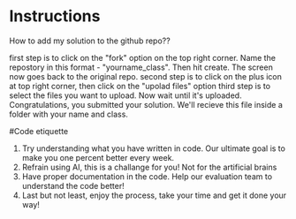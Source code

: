 # Instructions

How to add my solution to the github repo??

first step is to click on the "fork" option on the top right corner. Name the repostory in this format - "yourname_class". Then hit create. The screen now goes back to the original repo. 
second step is to click on the plus icon at top right corner, then click on the "upolad files" option
third step is to select the files you want to upload. Now wait until it's uploaded. Congratulations, you submitted your solution. 
We'll recieve this file inside a folder with your name and class.

#Code etiquette 

1) Try understanding what you have
written in code.
Our ultimate goal is to make you one
percent better every week.
2) Refrain using AI, this is a challange for you!
Not for the artificial brains
3) Have proper documentation in the code. Help our evaluation team to understand the code better!
4) Last but not least, enjoy the process, take your time and get it done your way!
